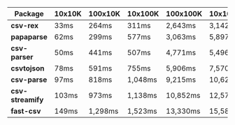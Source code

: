 | Package | 10x10K | 100x10K | 10x100K | 100x100K | 10x1000K 
|---------|---|---|---|---|---
| **csv-rex** | 33ms | 264ms | 311ms | 2,643ms | 3,142ms 
| **papaparse** | 62ms | 299ms | 577ms | 3,063ms | 5,897ms 
| **csv-parser** | 50ms | 441ms | 507ms | 4,771ms | 5,496ms 
| **csvtojson** | 78ms | 591ms | 755ms | 5,906ms | 7,570ms 
| **csv-parse** | 97ms | 818ms | 1,048ms | 9,215ms | 10,628ms 
| **csv-streamify** | 103ms | 973ms | 1,138ms | 10,852ms | 12,572ms 
| **fast-csv** | 149ms | 1,298ms | 1,523ms | 13,330ms | 15,580ms 

